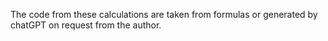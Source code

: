 The code from these calculations are taken from formulas or generated by chatGPT on request from the author. 